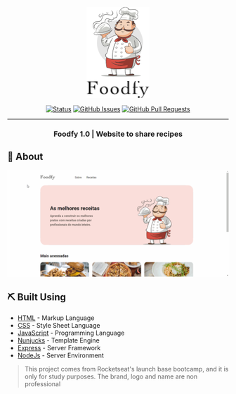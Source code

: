 <p align="center">
  <a href="" rel="noopener">
 <img src="/.github/logo.png" alt="Project logo"></a>
</p>

<div align="center">

  [![Status](https://img.shields.io/badge/status-active-success.svg)]() 
  [![GitHub Issues](https://img.shields.io/github/issues/lpaulovt/Foodfy.svg)](https://github.com/lpaulovt/Foodfy/issues)
  [![GitHub Pull Requests](https://img.shields.io/github/issues-pr/lpaulovt/Foodfy.svg)](https://github.com/lpaulovt/Foodfy/pulls)

</div>

---

<h3 align="center">
Foodfy 1.0 | Website to share recipes
</h3>

## 🧐 About 
<div align="center">
  <img src="/.github/foodfy-1.0.gif">
</div>

## ⛏️ Built Using 
- [HTML]() - Markup Language
- [CSS]() - Style Sheet Language
- [JavaScript]() - Programming Language
- [Nunjucks]() - Template Engine
- [Express](https://expressjs.com/) - Server Framework
- [NodeJs](https://nodejs.org/en/) - Server Environment

<blockquote alt="[ignore]">
  <p>
    This project comes from Rocketseat's launch base bootcamp, and it is only for study purposes. The brand, logo and name are non professional
  </p>
</blockquote>
